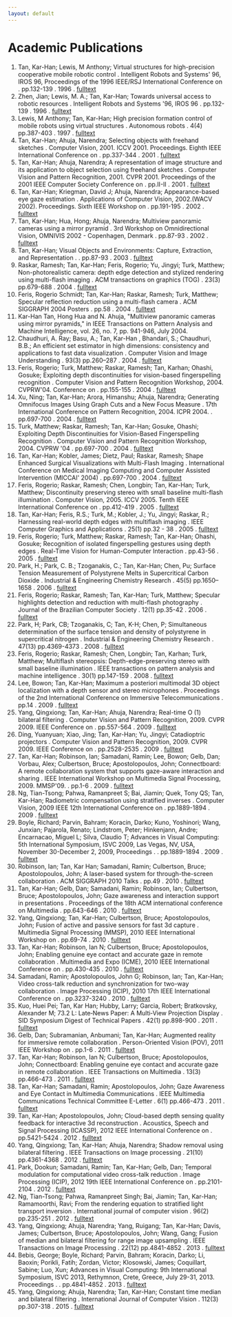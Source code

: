 ```yaml
---
layout: default
---
```


# Academic Publications
1.  Tan, Kar-Han; Lewis, M Anthony;  Virtual structures for high-precision cooperative mobile robotic control . Intelligent Robots and Systems' 96, IROS 96, Proceedings of the 1996 IEEE/RSJ International Conference on .  pp.132-139 . 1996 . [fulltext](/Publications/KarHanTan1996Virtual.pdf)
1.  Zhen, Jian; Lewis, M. A.; Tan, Kar-Han;  Towards universal access to robotic resources . Intelligent Robots and Systems '96, IROS 96 .  pp.132-139 . 1996 . [fulltext](/Publications/KarHanTan1996Towards.pdf)
1.  Lewis, M Anthony; Tan, Kar-Han;  High precision formation control of mobile robots using virtual structures . Autonomous robots . 4(4) pp.387-403 . 1997 . [fulltext](/Publications/KarHanTan1997High.pdf)
1.  Tan, Kar-Han; Ahuja, Narendra;  Selecting objects with freehand sketches . Computer Vision, 2001. ICCV 2001. Proceedings. Eighth IEEE International Conference on .  pp.337-344 . 2001 . [fulltext](/Publications/KarHanTan2001Selecting.pdf)
1.  Tan, Kar-Han; Ahuja, Narendra;  A representation of image structure and its application to object selection using freehand sketches . Computer Vision and Pattern Recognition, 2001. CVPR 2001. Proceedings of the 2001 IEEE Computer Society Conference on .  pp.II-II . 2001 . [fulltext](/Publications/KarHanTan2001A.pdf)
1.  Tan, Kar-Han; Kriegman, David J; Ahuja, Narendra;  Appearance-based eye gaze estimation . Applications of Computer Vision, 2002.(WACV 2002). Proceedings. Sixth IEEE Workshop on .  pp.191-195 . 2002 . [fulltext](/Publications/KarHanTan2002Appearance-based.pdf)
1.  Tan, Kar-Han; Hua, Hong; Ahuja, Narendra;  Multiview panoramic cameras using a mirror pyramid . 3rd Workshop on Omnidirectional Vision, OMNIVIS 2002 - Copenhagen, Denmark .  pp.87-93 . 2002 . [fulltext](/Publications/KarHanTan2002Multiview.pdf)
1.  Tan, Kar-Han;  Visual Objects and Environments: Capture, Extraction, and Representation .  .  pp.87-93 . 2003 . [fulltext](/Publications/KarHanTan2003Visual.pdf)
1.  Raskar, Ramesh; Tan, Kar-Han; Feris, Rogerio; Yu, Jingyi; Turk, Matthew;  Non-photorealistic camera: depth edge detection and stylized rendering using multi-flash imaging . ACM transactions on graphics (TOG) . 23(3) pp.679-688 . 2004 . [fulltext](/Publications/KarHanTan2004Non-photorealistic.pdf)
1.  Feris, Rogerio Schmidt; Tan, Kar-Han; Raskar, Ramesh; Turk, Matthew;  Specular reflection reduction using a multi-flash camera . ACM SIGGRAPH 2004 Posters .  pp.58 . 2004 . [fulltext](/Publications/KarHanTan2004Specular.pdf)
1. Kar-Han Tan, Hong Hua and N. Ahuja, "Multiview panoramic cameras using mirror pyramids," in IEEE Transactions on Pattern Analysis and Machine Intelligence, vol. 26, no. 7, pp. 941-946, July 2004.
1.  Chaudhuri, A. Ray; Basu, A.; Tan, Kar-Han , Bhandari, S.; Chaudhuri, B.B.;  An efficient set estimator in high dimensions: consistency and applications to fast data visualization . Computer Vision and Image Understanding . 93(3) pp.260–287 . 2004 . [fulltext](/Publications/KarHanTan2004An.pdf)
1.  Feris, Rogerio; Turk, Matthew; Raskar, Ramesh; Tan, Karhan; Ohashi, Gosuke;  Exploiting depth discontinuities for vision-based fingerspelling recognition . Computer Vision and Pattern Recognition Workshop, 2004. CVPRW'04. Conference on .  pp.155-155 . 2004 . [fulltext](/Publications/KarHanTan2004Exploiting.pdf)
1.  Xu, Ning; Tan, Kar-Han; Arora, Himanshu; Ahuja, Narendra;  Generating Omnifocus Images Using Graph Cuts and a New Focus Measure . 17th International Conference on Pattern Recognition, 2004. ICPR 2004. .  pp.697-700 . 2004 . [fulltext](/Publications/KarHanTan2004Generating.pdf)
1.  Turk, Matthew; Raskar, Ramesh; Tan, Kar-Han; Gosuke, Ohashi;  Exploiting Depth Discontinuities for Vision-Based Fingerspelling Recognition . Computer Vision and Pattern Recognition Workshop, 2004. CVPRW '04 .  pp.697-700 . 2004 . [fulltext](/Publications/KarHanTan2004Exploiting.pdf)
1.  Tan, Kar-Han; Kobler, James; Dietz, Paul; Raskar, Ramesh;  Shape Enhanced Surgical Visualizations with Multi-Flash Imaging . International Conference on Medical Imaging Computing and Computer Assisted Intervention (MICCAI' 2004) .  pp.697-700 . 2004 . [fulltext](/Publications/KarHanTan2004Shape.pdf)
1.  Feris, Rogerio; Raskar, Ramesh; Chen, Longbin; Tan, Kar-Han; Turk, Matthew;  Discontinuity preserving stereo with small baseline multi-flash illumination . Computer Vision, 2005. ICCV 2005. Tenth IEEE International Conference on .  pp.412-419 . 2005 . [fulltext](/Publications/KarHanTan2005Discontinuity.pdf)
1.  Tan, Kar-Han; Feris, R.S.; Turk, M.; Kobler, J.; Yu, Jingyi; Raskar, R.;  Harnessing real-world depth edges with multiflash imaging . IEEE Computer Graphics and Applications . 25(1) pp.32 - 38 . 2005 . [fulltext](/Publications/KarHanTan2005Harnessing.pdf)
1.  Feris, Rogerio; Turk, Matthew; Raskar, Ramesh; Tan, Kar-Han; Ohashi, Gosuke;  Recognition of isolated fingerspelling gestures using depth edges . Real-Time Vision for Human-Computer Interaction .  pp.43-56 . 2005 . [fulltext](/Publications/KarHanTan2005Recognition.pdf)
1.  Park, H.; Park, C. B.; Tzoganakis, C.; Tan, Kar-Han; Chen, Pu;  Surface Tension Measurement of Polystyrene Melts in Supercritical Carbon Dioxide . Industrial & Engineering Chemistry Research . 45(5) pp.1650–1658 . 2006 . [fulltext](/Publications/KarHanTan2006Surface.pdf)
1.  Feris, Rogerio; Raskar, Ramesh; Tan, Kar-Han; Turk, Matthew;  Specular highlights detection and reduction with multi-flash photography . Journal of the Brazilian Computer Society . 12(1) pp.35-42 . 2006 . [fulltext](/Publications/KarHanTan2006Specular.pdf)
1.  Park, H; Park, CB; Tzoganakis, C; Tan, K-H; Chen, P;  Simultaneous determination of the surface tension and density of polystyrene in supercritical nitrogen . Industrial & Engineering Chemistry Research . 47(13) pp.4369-4373 . 2008 . [fulltext](/Publications/KarHanTan2008Simultaneous.pdf)
1.  Feris, Rogerio; Raskar, Ramesh; Chen, Longbin; Tan, Karhan; Turk, Matthew;  Multiflash stereopsis: Depth-edge-preserving stereo with small baseline illumination . IEEE transactions on pattern analysis and machine intelligence . 30(1) pp.147-159 . 2008 . [fulltext](/Publications/KarHanTan2008Multiflash.pdf)
1.  Lee, Bowon; Tan, Kar-Han;  Maximum a posteriori multimodal 3D object localization with a depth sensor and stereo microphones . Proceedings of the 2nd International Conference on Immersive Telecommunications .  pp.14 . 2009 . [fulltext](/Publications/KarHanTan2009Maximum.pdf)
1.  Yang, Qingxiong; Tan, Kar-Han; Ahuja, Narendra;  Real-time O (1) bilateral filtering . Computer Vision and Pattern Recognition, 2009. CVPR 2009. IEEE Conference on .  pp.557-564 . 2009 . [fulltext](/Publications/KarHanTan2009Real-time.pdf)
1.  Ding, Yuanyuan; Xiao, Jing; Tan, Kar-Han; Yu, Jingyi;  Catadioptric projectors . Computer Vision and Pattern Recognition, 2009. CVPR 2009. IEEE Conference on .  pp.2528-2535 . 2009 . [fulltext](/Publications/KarHanTan2009Catadioptric.pdf)
1.  Tan, Kar-Han; Robinson, Ian; Samadani, Ramin; Lee, Bowon; Gelb, Dan; Vorbau, Alex; Culbertson, Bruce; Apostolopoulos, John;  Connectboard: A remote collaboration system that supports gaze-aware interaction and sharing . IEEE International Workshop on Multimedia Signal Processing, 2009. MMSP'09. .  pp.1-6 . 2009 . [fulltext](/Publications/KarHanTan2009Connectboard:.pdf)
1.  Ng, Tian-Tsong; Pahwa, Ramanpreet S; Bai, Jiamin; Quek, Tony QS; Tan, Kar-Han;  Radiometric compensation using stratified inverses . Computer Vision, 2009 IEEE 12th International Conference on .  pp.1889-1894 . 2009 . [fulltext](/Publications/KarHanTan2009Radiometric.pdf)
1.  Boyle, Richard; Parvin, Bahram; Koracin, Darko; Kuno, Yoshinori; Wang, Junxian; Pajarola, Renato; Lindstrom, Peter; Hinkenjann, Andre; Encarnacao, Miguel L; Silva, Claudio T;  Advances in Visual Computing: 5th International Symposium, ISVC 2009, Las Vegas, NV, USA, November 30-December 2, 2009, Proceedings .  .  pp.1889-1894 . 2009 . [fulltext](/Publications/KarHanTan2009Advances.pdf)
1.  Robinson, Ian; Tan, Kar Han; Samadani, Ramin; Culbertson, Bruce; Apostolopoulos, John;  A laser-based system for through-the-screen collaboration . ACM SIGGRAPH 2010 Talks .  pp.49 . 2010 . [fulltext](/Publications/KarHanTan2010A.pdf)
1.  Tan, Kar-Han; Gelb, Dan; Samadani, Ramin; Robinson, Ian; Culbertson, Bruce; Apostolopoulos, John;  Gaze awareness and interaction support in presentations . Proceedings of the 18th ACM international conference on Multimedia .  pp.643-646 . 2010 . [fulltext](/Publications/KarHanTan2010Gaze.pdf)
1.  Yang, Qingxiong; Tan, Kar-Han; Culbertson, Bruce; Apostolopoulos, John;  Fusion of active and passive sensors for fast 3d capture . Multimedia Signal Processing (MMSP), 2010 IEEE International Workshop on .  pp.69-74 . 2010 . [fulltext](/Publications/KarHanTan2010Fusion.pdf)
1.  Tan, Kar-Han; Robinson, Ian N; Culbertson, Bruce; Apostolopoulos, John;  Enabling genuine eye contact and accurate gaze in remote collaboration . Multimedia and Expo (ICME), 2010 IEEE International Conference on .  pp.430-435 . 2010 . [fulltext](/Publications/KarHanTan2010Enabling.pdf)
1.  Samadani, Ramin; Apostolopoulos, John G; Robinson, Ian; Tan, Kar-Han;  Video cross-talk reduction and synchronization for two-way collaboration . Image Processing (ICIP), 2010 17th IEEE International Conference on .  pp.3237-3240 . 2010 . [fulltext](/Publications/KarHanTan2010Video.pdf)
1.  Kuo, Huei Pei; Tan, Kar Han; Hubby, Larry; Garcia, Robert; Bratkovsky, Alexander M;  73.2 L: Late‐News Paper: A Multi‐View Projection Display . SID Symposium Digest of Technical Papers . 42(1) pp.898-900 . 2011 . [fulltext](/Publications/KarHanTan201173.2.pdf)
1.  Gelb, Dan; Subramanian, Anbumani; Tan, Kar-Han;  Augmented reality for immersive remote collaboration . Person-Oriented Vision (POV), 2011 IEEE Workshop on .  pp.1-6 . 2011 . [fulltext](/Publications/KarHanTan2011Augmented.pdf)
1.  Tan, Kar-Han; Robinson, Ian N; Culbertson, Bruce; Apostolopoulos, John;  Connectboard: Enabling genuine eye contact and accurate gaze in remote collaboration . IEEE Transactions on Multimedia . 13(3) pp.466-473 . 2011 . [fulltext](/Publications/KarHanTan2011Connectboard:.pdf)
1.  Tan, Kar-Han; Samadani, Ramin; Apostolopoulos, John;  Gaze Awareness and Eye Contact in Multimedia Communications . IEEE Multimedia Communications Technical Committee E-Letter . 6(1) pp.466-473 . 2011 . [fulltext](/Publications/KarHanTan2011Gaze.pdf)
1.  Tan, Kar-Han; Apostolopoulos, John;  Cloud-based depth sensing quality feedback for interactive 3d reconstruction . Acoustics, Speech and Signal Processing (ICASSP), 2012 IEEE International Conference on .  pp.5421-5424 . 2012 . [fulltext](/Publications/KarHanTan2012Cloud-based.pdf)
1.  Yang, Qingxiong; Tan, Kar-Han; Ahuja, Narendra;  Shadow removal using bilateral filtering . IEEE Transactions on Image processing . 21(10) pp.4361-4368 . 2012 . [fulltext](/Publications/KarHanTan2012Shadow.pdf)
1.  Park, Dookun; Samadani, Ramin; Tan, Kar-Han; Gelb, Dan;  Temporal modulation for computational video cross-talk reduction . Image Processing (ICIP), 2012 19th IEEE International Conference on .  pp.2101-2104 . 2012 . [fulltext](/Publications/KarHanTan2012Temporal.pdf)
1.  Ng, Tian-Tsong; Pahwa, Ramanpreet Singh; Bai, Jiamin; Tan, Kar-Han; Ramamoorthi, Ravi;  From the rendering equation to stratified light transport inversion . International journal of computer vision . 96(2) pp.235-251 . 2012 . [fulltext](/Publications/KarHanTan2012From.pdf)
1.  Yang, Qingxiong; Ahuja, Narendra; Yang, Ruigang; Tan, Kar-Han; Davis, James; Culbertson, Bruce; Apostolopoulos, John; Wang, Gang;  Fusion of median and bilateral filtering for range image upsampling . IEEE Transactions on Image Processing . 22(12) pp.4841-4852 . 2013 . [fulltext](/Publications/KarHanTan2013Fusion.pdf)
1.  Bebis, George; Boyle, Richard; Parvin, Bahram; Koracin, Darko; Li, Baoxin; Porikli, Fatih; Zordan, Victor; Klosowski, James; Coquillart, Sabine; Luo, Xun;  Advances in Visual Computing: 9th International Symposium, ISVC 2013, Rethymnon, Crete, Greece, July 29-31, 2013. Proceedings .  .  pp.4841-4852 . 2013 . [fulltext](/Publications/KarHanTan2013Advances.pdf)
1.  Yang, Qingxiong; Ahuja, Narendra; Tan, Kar-Han;  Constant time median and bilateral filtering . International Journal of Computer Vision . 112(3) pp.307-318 . 2015 . [fulltext](/Publications/KarHanTan2015Constant.pdf)
